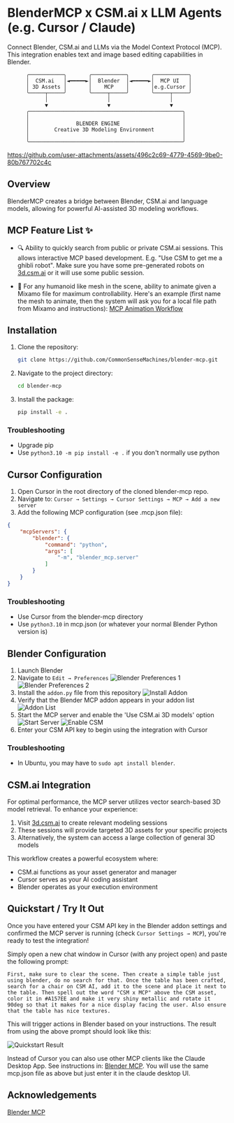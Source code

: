 # BlenderMCP x CSM.ai x LLM Agents (e.g. Cursor / Claude)

Connect Blender, CSM.ai and LLMs via the Model Context Protocol (MCP). This integration enables text and image based editing capabilities in Blender.

```
      ╭───────────╮       ╭───────────╮       ╭───────────╮
      │  CSM.ai   │◄━━━━━►│  Blender  │◄━━━━━►│  MCP UI   │
      │ 3D Assets │       │    MCP    │       │e.g.Cursor │
      ╰─────┬─────╯       ╰─────┬─────╯       ╰─────┬─────╯
            │                   │                   │
            ▼                   ▼                   ▼
      ╭─────────────────────────────────────────────────╮
      │                                                 │
      │               BLENDER ENGINE                    │
      │        Creative 3D Modeling Environment         │
      │                                                 │
      ╰─────────────────────────────────────────────────╯
```

https://github.com/user-attachments/assets/496c2c69-4779-4569-9be0-80b767702c4c

## Overview

BlenderMCP creates a bridge between Blender, CSM.ai and language models, allowing for powerful AI-assisted 3D modeling workflows.

## MCP Feature List ✨

- 🔍 Ability to quickly search from public or private CSM.ai sessions. This allows interactive MCP based development. E.g. "Use CSM to get me a ghibli robot". Make sure you have some pre-generated robots on [3d.csm.ai](https://3d.csm.ai) or it will use some public session.

- 🏃 For any humanoid like mesh in the scene, ability to animate given a Mixamo file for maximum controllability. Here's an example (first name the mesh to animate, then the system will ask you for a local file path from Mixamo and instructions): [MCP Animation Workflow](assets/animate_tut.png)

## Installation

1. Clone the repository:
   ```bash
   git clone https://github.com/CommonSenseMachines/blender-mcp.git
   ```

2. Navigate to the project directory:
   ```bash
   cd blender-mcp
   ```

3. Install the package:
   ```bash
   pip install -e .
   ```

### Troubleshooting

- Upgrade pip
- Use `python3.10 -m pip install -e .` if you don't normally use python

## Cursor Configuration

1. Open Cursor in the root directory of the cloned blender-mcp repo. 
2. Navigate to: `Cursor → Settings → Cursor Settings → MCP → Add a new server`
3. Add the following MCP configuration (see .mcp.json file):

```json
{
    "mcpServers": {
        "blender": {
            "command": "python",
            "args": [
                "-m", "blender_mcp.server"
            ]
        }
    }
}
```

### Troubleshooting

- Use Cursor from the blender-mcp directory
- Use `python3.10` in mcp.json (or whatever your normal Blender Python version is)

## Blender Configuration

1. Launch Blender
2. Navigate to `Edit → Preferences` ![Blender Preferences 1](assets/addon1.png) ![Blender Preferences 2](assets/addon2.png)
3. Install the `addon.py` file from this repository ![Install Addon](assets/addon3.png)
4. Verify that the Blender MCP addon appears in your addon list ![Addon List](assets/addon4.png)
5. Start the MCP server and enable the 'Use CSM.ai 3D models' option ![Start Server](assets/step1.png) ![Enable CSM](assets/step2.png)
6. Enter your CSM API key to begin using the integration with Cursor

### Troubleshooting

- In Ubuntu, you may have to `sudo apt install blender`.

## CSM.ai Integration

For optimal performance, the MCP server utilizes vector search-based 3D model retrieval. To enhance your experience:

1. Visit [3d.csm.ai](https://3d.csm.ai) to create relevant modeling sessions
2. These sessions will provide targeted 3D assets for your specific projects
3. Alternatively, the system can access a large collection of general 3D models

This workflow creates a powerful ecosystem where:
- CSM.ai functions as your asset generator and manager
- Cursor serves as your AI coding assistant
- Blender operates as your execution environment


## Quickstart / Try It Out

Once you have entered your CSM API key in the Blender addon settings and confirmed the MCP server is running (check `Cursor Settings → MCP`), you're ready to test the integration!

Simply open a new chat window in Cursor (with any project open) and paste the following prompt:

```prompt
First, make sure to clear the scene. Then create a simple table just using blender, do no search for that. Once the table has been crafted, search for a chair on CSM AI, add it to the scene and place it next to the table. Then spell out the word "CSM x MCP" above the CSM asset, color it in #A157EE and make it very shiny metallic and rotate it 90deg so that it makes for a nice display facing the user. Also ensure that the table has nice textures.
```

This will trigger actions in Blender based on your instructions. The result from using the above prompt should look like this:

![Quickstart Result](assets/quickstart_result.png)

Instead of Cursor you can also use other MCP clients like the Claude Desktop App. See instructions in: [Blender MCP](https://github.com/sponsors/ahujasid). You will use the same mcp.json file as above but just enter it in the claude desktop UI. 

## Acknowledgements

[Blender MCP](https://github.com/sponsors/ahujasid)
